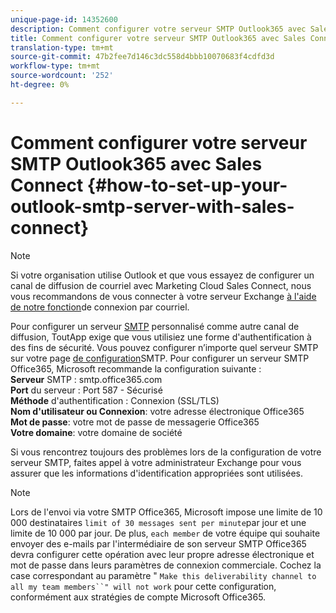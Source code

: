 ```yaml
---
unique-page-id: 14352600
description: Comment configurer votre serveur SMTP Outlook365 avec Sales Connect - Marketo Docs - Documentation sur le produit
title: Comment configurer votre serveur SMTP Outlook365 avec Sales Connect
translation-type: tm+mt
source-git-commit: 47b2fee7d146c3dc558d4bbb10070683f4cdfd3d
workflow-type: tm+mt
source-wordcount: '252'
ht-degree: 0%

---
```



# Comment configurer votre serveur SMTP Outlook365 avec Sales Connect {#how-to-set-up-your-outlook-smtp-server-with-sales-connect}

>[!NOTE]
>
>Si votre organisation utilise Outlook et que vous essayez de configurer un canal de diffusion de courriel avec Marketing Cloud Sales Connect, nous vous recommandons de vous connecter à votre serveur Exchange [à l&#39;aide de notre fonction](http://docs.marketo.com/x/Z4AOAQ)de connexion par courriel.

Pour configurer un serveur [SMTP](http://docs.marketo.com/x/zYTS) personnalisé comme autre canal de diffusion, ToutApp exige que vous utilisiez une forme d&#39;authentification à des fins de sécurité. Vous pouvez configurer n’importe quel serveur SMTP sur votre page [de configuration](http://toutapp.com/next#settings/email-servers/smtp/configure)SMTP. Pour configurer un serveur SMTP Office365, Microsoft recommande la configuration suivante :\
**Serveur** SMTP : smtp.office365.com\
**Port** du serveur : Port 587 - Sécurisé\
**Méthode** d&#39;authentification : Connexion (SSL/TLS)\
**Nom d&#39;utilisateur ou Connexion**: votre adresse électronique Office365\
**Mot de passe**: votre mot de passe de messagerie Office365\
**Votre domaine**: votre domaine de société

Si vous rencontrez toujours des problèmes lors de la configuration de votre serveur SMTP, faites appel à votre administrateur Exchange pour vous assurer que les informations d&#39;identification appropriées sont utilisées.

>[!NOTE]
>
>Lors de l&#39;envoi via votre SMTP Office365, Microsoft impose une limite de 10 000 destinataires `limit of 30 messages sent per minute`par jour et une limite de 10 000 par jour. De plus, `each member` de votre équipe qui souhaite envoyer des e-mails par l&#39;intermédiaire de son serveur SMTP Office365 devra configurer cette opération avec leur propre adresse électronique et mot de passe dans leurs paramètres de connexion commerciale. Cochez la case correspondant au paramètre &quot; `Make this deliverability channel to all my team members``" will not work` pour cette configuration, conformément aux stratégies de compte Microsoft Office365.


